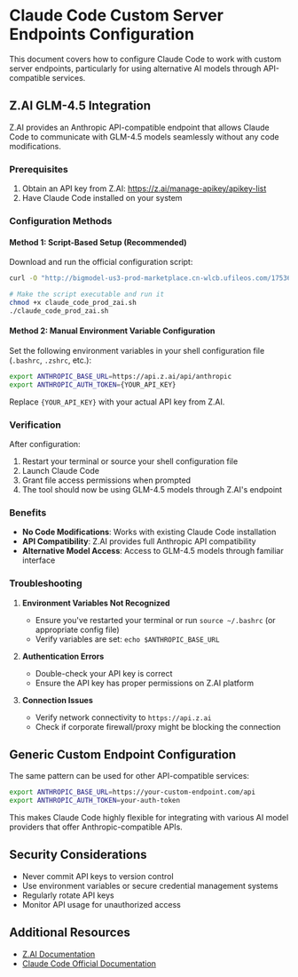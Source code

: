 # Claude Code Custom Server Endpoints Configuration

This document covers how to configure Claude Code to work with custom server endpoints, particularly for using alternative AI models through API-compatible services.

## Z.AI GLM-4.5 Integration

Z.AI provides an Anthropic API-compatible endpoint that allows Claude Code to communicate with GLM-4.5 models seamlessly without any code modifications.

### Prerequisites

1. Obtain an API key from Z.AI: https://z.ai/manage-apikey/apikey-list
2. Have Claude Code installed on your system

### Configuration Methods

#### Method 1: Script-Based Setup (Recommended)

Download and run the official configuration script:

```bash
curl -O "http://bigmodel-us3-prod-marketplace.cn-wlcb.ufileos.com/1753683755292-30b3431f487b4cc1863e57a81d78e289.sh?ufileattname=claude_code_prod_zai.sh"

# Make the script executable and run it
chmod +x claude_code_prod_zai.sh
./claude_code_prod_zai.sh
```

#### Method 2: Manual Environment Variable Configuration

Set the following environment variables in your shell configuration file (`.bashrc`, `.zshrc`, etc.):

```bash
export ANTHROPIC_BASE_URL=https://api.z.ai/api/anthropic
export ANTHROPIC_AUTH_TOKEN={YOUR_API_KEY}
```

Replace `{YOUR_API_KEY}` with your actual API key from Z.AI.

### Verification

After configuration:
1. Restart your terminal or source your shell configuration file
2. Launch Claude Code
3. Grant file access permissions when prompted
4. The tool should now be using GLM-4.5 models through Z.AI's endpoint

### Benefits

- **No Code Modifications**: Works with existing Claude Code installation
- **API Compatibility**: Z.AI provides full Anthropic API compatibility
- **Alternative Model Access**: Access to GLM-4.5 models through familiar interface

### Troubleshooting

1. **Environment Variables Not Recognized**
   - Ensure you've restarted your terminal or run `source ~/.bashrc` (or appropriate config file)
   - Verify variables are set: `echo $ANTHROPIC_BASE_URL`

2. **Authentication Errors**
   - Double-check your API key is correct
   - Ensure the API key has proper permissions on Z.AI platform

3. **Connection Issues**
   - Verify network connectivity to `https://api.z.ai`
   - Check if corporate firewall/proxy might be blocking the connection

## Generic Custom Endpoint Configuration

The same pattern can be used for other API-compatible services:

```bash
export ANTHROPIC_BASE_URL=https://your-custom-endpoint.com/api
export ANTHROPIC_AUTH_TOKEN=your-auth-token
```

This makes Claude Code highly flexible for integrating with various AI model providers that offer Anthropic-compatible APIs.

## Security Considerations

- Never commit API keys to version control
- Use environment variables or secure credential management systems
- Regularly rotate API keys
- Monitor API usage for unauthorized access

## Additional Resources

- [Z.AI Documentation](https://docs.z.ai)
- [Claude Code Official Documentation](https://docs.anthropic.com/en/docs/claude-code)